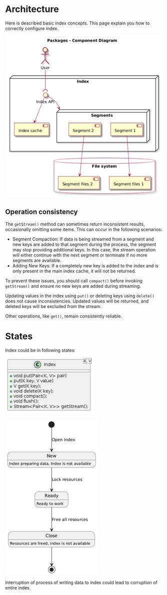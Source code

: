 # Architecture

Here is described basic index concepts. This page explain you how to correctly configure index.

![basic index architecture](./images/architecture.png)

## Operation consistency

The `getStream()` method can sometimes return inconsistent results, occasionally omitting some items. This can occur in the following scenarios:

* Segment Compaction: If data is being streamed from a segment and new keys are added to that segment during the process, the segment may stop providing additional keys. In this case, the stream operation will either continue with the next segment or terminate if no more segments are available.
* Adding New Keys: If a completely new key is added to the index and is only present in the main index cache, it will not be returned.

To prevent these issues, you should call `compact()` before invoking `getStream()` and ensure no new keys are added during streaming.

Updating values in the index using `put()` or deleting keys using `delete()` does not cause inconsistencies. Updated values will be returned, and deleted keys will be excluded from the stream.

Other operations, like `get()`, remain consistently reliable.

# States

Index could be in following states:

![Index methods](./images/index-class.png)

![Index states](./images/index-state-diagram.png)

Interruption of process of writing data to index could lead to corruption of entire index.
